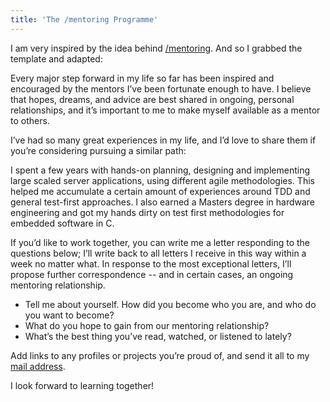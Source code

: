 ```yaml
---
title: 'The /mentoring Programme'
---
```


I am very inspired by the idea behind
[/mentoring](https://github.com/dianakimball/mentoring).
And so I grabbed the template and adapted:

Every major step forward in my life so far has been inspired and encouraged by
the mentors I’ve been fortunate enough to have. I believe that hopes, dreams,
and advice are best shared in ongoing, personal relationships, and it’s
important to me to make myself available as a mentor to others.

I’ve had so many great experiences in my life, and I’d love to share them if
you’re considering pursuing a similar path:

I spent a few years with hands-on planning, designing and implementing large
scaled server applications, using different agile methodologies. This helped me
accumulate a certain amount of experiences around TDD and general test-first
approaches. I also earned a Masters degree in hardware engineering and got my
hands dirty on test first methodologies for embedded software in C.

If you’d like to work together, you can write me a letter responding to the
questions below; I’ll write back to all letters I receive in this way within a
week no matter what. In response to the most exceptional letters, I’ll propose
further correspondence -- and in certain cases, an ongoing mentoring
relationship.

* Tell me about yourself. How did you become who you are, and who do you want to
  become?
* What do you hope to gain from our mentoring relationship?
* What’s the best thing you’ve read, watched, or listened to lately?

Add links to any profiles or projects you’re proud of, and send it all to my
[mail address](mailto:blog@jakob.io).

I look forward to learning together!
